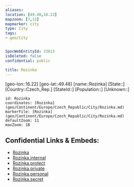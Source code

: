 ```yaml
---
aliases: 
location: [49.48,16.22]
mapzoom: [7,12] 
mapmarker: city 
type: City
tags:
- geo/City


SpocWebEntityId: 33813
isDeleted: false
confidential: public

title: Rozinka
---
```

[geo-lon::16.22]
[geo-lat::49.48]
[name::Rozinka]
[State::]
[Country::Czech_Rep.]
[StateId::]
[Population::]
[Unknown::]


```leaflet
id: Rozinka
coordinates: [Rozinka](geo/Continent/Europe/Czech_Republic/City/Rozinka.md)
markerFile: [Rozinka](geo/Continent/Europe/Czech_Republic/City/Rozinka.md)
defaultZoom: 11 
maxZoom: 18
```


## Confidential Links & Embeds: 
- [Rozinka](../../../../../../_public/geo/Continent/Europe/Czech_Republic/City/Rozinka.md) 
- [Rozinka.internal](../../../../../../_internal/geo/Continent/Europe/Czech_Republic/City/Rozinka.internal.md) 
- [Rozinka.protect](../../../../../../_protect/geo/Continent/Europe/Czech_Republic/City/Rozinka.protect.md) 
- [Rozinka.private](../../../../../../_private/geo/Continent/Europe/Czech_Republic/City/Rozinka.private.md) 
- [Rozinka.personal](../../../../../../_personal/geo/Continent/Europe/Czech_Republic/City/Rozinka.personal.md) 
- [Rozinka.secret](../../../../../../_secret/geo/Continent/Europe/Czech_Republic/City/Rozinka.secret.md) 
